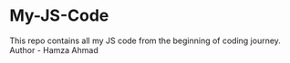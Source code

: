 # My-JS-Code
This repo contains all my JS code from the beginning of coding journey.
Author - Hamza Ahmad
